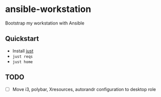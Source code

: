 # ansible-workstation

Bootstrap my workstation with Ansible

## Quickstart

* Install [just](https://github.com/casey/just)
* `just reqs`
* `just home`

## TODO

- [ ] Move i3, polybar, Xresources, autorandr configuration to desktop role
